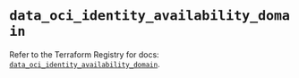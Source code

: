 # `data_oci_identity_availability_domain`

Refer to the Terraform Registry for docs: [`data_oci_identity_availability_domain`](https://registry.terraform.io/providers/oracle/oci/7.19.0/docs/data-sources/identity_availability_domain).
